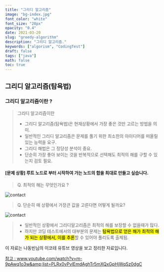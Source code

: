 ```yaml
---
title: "그리디 알고리즘"
image: "bg-index.jpg"
font_color: "white"
font_size: "28px"
opacity: "0.4"
date: 2021-03-20
slug: "greedy-algorithm"
description: "그리디 알고리즘."
keywords: ["algorism", "CodingTest"]
draft: false
tags: ["java"]
math: false
toc: true
---
```


## 그리디 알고리즘(탐욕법) 

### 그리디 알고리즘이란 ? 

>  그리디 알고리즘이란
>	- 그리디 알고리즘(탐욕법)은 현재상황에서 가장 좋은 것만 고르는 방법을 의미.
>	- 일반적인 그리디 알고리즘은 문제를 풀기 위한 최소한의 아이디어를 떠올릴  있는 능력을 요구. 
>	- 그리디 해법은 그 정당성 분석이 중요.
>	- 단순히 가장 좋아 보이는 것을 반복적으로 선택해도 최적의 해를 구할 수 있는지 검토 필요.

 
#### [문제 상황] 루트 노드로 부터 시작하여 가는 노드의 합을 최대로 만들고 싶습니다.
	
>	Q. 최적의 해는 무엇인가요 ?

![contact](/images/greedy_q_01.PNG)

>	Q. 단순히 매 상황에서 가장큰 값을 고른다면 어떻게 될까요?

![contact](/images/greedy_q_02.PNG)


>	- 일반적인 상황에서 그리디알고리즘은 최적의 해를 보장할 수 없을때가 많다.
>	- 하지만 코딩 테스트에서의 대부분의 문제는 <mark>탐욕법으로 얻은 해가 최적의 해가 되는 상황에서, 이를 추론</mark>할 수 있어야 풀리도록 출제됨.


이 자료는 나동빈님의 이코테 유튜브 영상을 보고 정리한 자료입니다.
<br>

<a href="https://www.youtube.com/watch?v=m-9pAwq1o3w&amp;list=PLRx0vPvlEmdAghTr5mXQxGpHjWqSz0dgC">참고 : www.youtube.com/watch?v=m-9pAwq1o3w&amp;list=PLRx0vPvlEmdAghTr5mXQxGpHjWqSz0dgC</a>




